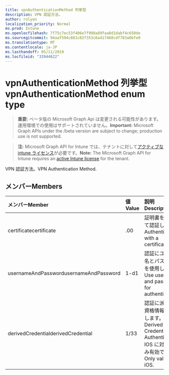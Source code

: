 ```yaml
---
title: vpnAuthenticationMethod 列挙型
description: VPN 認証方法。
author: rolyon
localization_priority: Normal
ms.prod: Intune
ms.openlocfilehash: 7f75c7ec53f406e7f998a89faa8d1dabf4c650de
ms.sourcegitcommit: 94aaf594c881c02f353c6a417460cdf783a0bfe0
ms.translationtype: MT
ms.contentlocale: ja-JP
ms.lasthandoff: 05/11/2019
ms.locfileid: "33944622"
---
```

# <a name="vpnauthenticationmethod-enum-type"></a><span data-ttu-id="5300f-103">vpnAuthenticationMethod 列挙型</span><span class="sxs-lookup"><span data-stu-id="5300f-103">vpnAuthenticationMethod enum type</span></span>

> <span data-ttu-id="5300f-104">**重要:** ベータ版の Microsoft Graph Api は変更される可能性があります。運用環境での使用はサポートされていません。</span><span class="sxs-lookup"><span data-stu-id="5300f-104">**Important:** Microsoft Graph APIs under the /beta version are subject to change; production use is not supported.</span></span>

> <span data-ttu-id="5300f-105">**注:** Microsoft Graph API for Intune では、テナントに対して[アクティブな intune ライセンス](https://go.microsoft.com/fwlink/?linkid=839381)が必要です。</span><span class="sxs-lookup"><span data-stu-id="5300f-105">**Note:** The Microsoft Graph API for Intune requires an [active Intune license](https://go.microsoft.com/fwlink/?linkid=839381) for the tenant.</span></span>

<span data-ttu-id="5300f-106">VPN 認証方法。</span><span class="sxs-lookup"><span data-stu-id="5300f-106">VPN Authentication Method.</span></span>

## <a name="members"></a><span data-ttu-id="5300f-107">メンバー</span><span class="sxs-lookup"><span data-stu-id="5300f-107">Members</span></span>
|<span data-ttu-id="5300f-108">メンバー</span><span class="sxs-lookup"><span data-stu-id="5300f-108">Member</span></span>|<span data-ttu-id="5300f-109">値</span><span class="sxs-lookup"><span data-stu-id="5300f-109">Value</span></span>|<span data-ttu-id="5300f-110">説明</span><span class="sxs-lookup"><span data-stu-id="5300f-110">Description</span></span>|
|:---|:---|:---|
|<span data-ttu-id="5300f-111">certificate</span><span class="sxs-lookup"><span data-stu-id="5300f-111">certificate</span></span>|<span data-ttu-id="5300f-112">.0</span><span class="sxs-lookup"><span data-stu-id="5300f-112">0</span></span>|<span data-ttu-id="5300f-113">証明書を使用して認証します。</span><span class="sxs-lookup"><span data-stu-id="5300f-113">Authenticate with a certificate.</span></span>|
|<span data-ttu-id="5300f-114">usernameAndPassword</span><span class="sxs-lookup"><span data-stu-id="5300f-114">usernameAndPassword</span></span>|<span data-ttu-id="5300f-115">1-d</span><span class="sxs-lookup"><span data-stu-id="5300f-115">1</span></span>|<span data-ttu-id="5300f-116">認証にユーザー名とパスワードを使用します。</span><span class="sxs-lookup"><span data-stu-id="5300f-116">Use username and password for authentication.</span></span>|
|<span data-ttu-id="5300f-117">derivedCredential</span><span class="sxs-lookup"><span data-stu-id="5300f-117">derivedCredential</span></span>|<span data-ttu-id="5300f-118">1/3</span><span class="sxs-lookup"><span data-stu-id="5300f-118">3</span></span>|<span data-ttu-id="5300f-119">認証に派生した資格情報を使用します。</span><span class="sxs-lookup"><span data-stu-id="5300f-119">Use Derived Credential for Authentication.</span></span>  <span data-ttu-id="5300f-120">IOS に対してのみ有効です。</span><span class="sxs-lookup"><span data-stu-id="5300f-120">Only valid for iOS.</span></span>|




